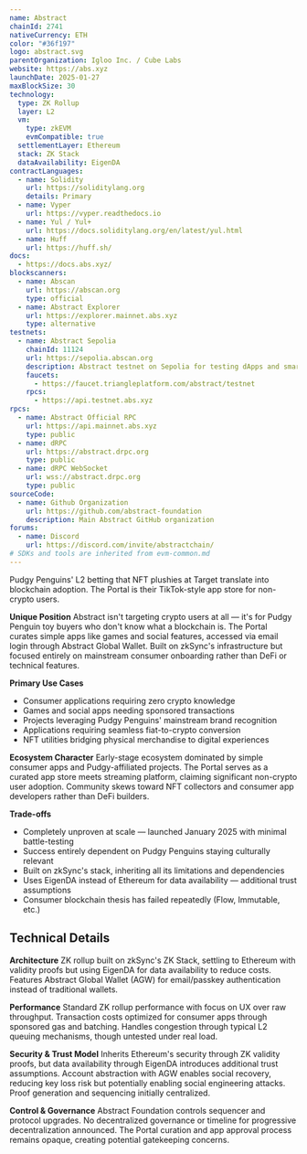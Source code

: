 ```yaml
---
name: Abstract
chainId: 2741
nativeCurrency: ETH
color: "#36f197"
logo: abstract.svg
parentOrganization: Igloo Inc. / Cube Labs
website: https://abs.xyz
launchDate: 2025-01-27
maxBlockSize: 30
technology:
  type: ZK Rollup
  layer: L2
  vm:
    type: zkEVM
    evmCompatible: true
  settlementLayer: Ethereum
  stack: ZK Stack
  dataAvailability: EigenDA
contractLanguages:
  - name: Solidity
    url: https://soliditylang.org
    details: Primary
  - name: Vyper
    url: https://vyper.readthedocs.io
  - name: Yul / Yul+
    url: https://docs.soliditylang.org/en/latest/yul.html
  - name: Huff
    url: https://huff.sh/
docs:
  - https://docs.abs.xyz/
blockscanners:
  - name: Abscan
    url: https://abscan.org
    type: official
  - name: Abstract Explorer
    url: https://explorer.mainnet.abs.xyz
    type: alternative
testnets:
  - name: Abstract Sepolia
    chainId: 11124
    url: https://sepolia.abscan.org
    description: Abstract testnet on Sepolia for testing dApps and smart contracts.
    faucets:
      - https://faucet.triangleplatform.com/abstract/testnet
    rpcs:
      - https://api.testnet.abs.xyz
rpcs:
  - name: Abstract Official RPC
    url: https://api.mainnet.abs.xyz
    type: public
  - name: dRPC
    url: https://abstract.drpc.org
    type: public
  - name: dRPC WebSocket
    url: wss://abstract.drpc.org
    type: public
sourceCode:
  - name: Github Organization
    url: https://github.com/abstract-foundation
    description: Main Abstract GitHub organization
forums:
  - name: Discord
    url: https://discord.com/invite/abstractchain/
# SDKs and tools are inherited from evm-common.md
---
```


Pudgy Penguins' L2 betting that NFT plushies at Target translate into blockchain adoption. The Portal is their TikTok-style app store for non-crypto users.

**Unique Position**
Abstract isn't targeting crypto users at all — it's for Pudgy Penguin toy buyers who don't know what a blockchain is. The Portal curates simple apps like games and social features, accessed via email login through Abstract Global Wallet. Built on zkSync's infrastructure but focused entirely on mainstream consumer onboarding rather than DeFi or technical features.

**Primary Use Cases**

- Consumer applications requiring zero crypto knowledge
- Games and social apps needing sponsored transactions
- Projects leveraging Pudgy Penguins' mainstream brand recognition
- Applications requiring seamless fiat-to-crypto conversion
- NFT utilities bridging physical merchandise to digital experiences

**Ecosystem Character**
Early-stage ecosystem dominated by simple consumer apps and Pudgy-affiliated projects. The Portal serves as a curated app store meets streaming platform, claiming significant non-crypto user adoption. Community skews toward NFT collectors and consumer app developers rather than DeFi builders.

**Trade-offs**

- Completely unproven at scale — launched January 2025 with minimal battle-testing
- Success entirely dependent on Pudgy Penguins staying culturally relevant
- Built on zkSync's stack, inheriting all its limitations and dependencies
- Uses EigenDA instead of Ethereum for data availability — additional trust assumptions
- Consumer blockchain thesis has failed repeatedly (Flow, Immutable, etc.)

## Technical Details

**Architecture**
ZK rollup built on zkSync's ZK Stack, settling to Ethereum with validity proofs but using EigenDA for data availability to reduce costs. Features Abstract Global Wallet (AGW) for email/passkey authentication instead of traditional wallets.

**Performance**
Standard ZK rollup performance with focus on UX over raw throughput. Transaction costs optimized for consumer apps through sponsored gas and batching. Handles congestion through typical L2 queuing mechanisms, though untested under real load.

**Security & Trust Model**
Inherits Ethereum's security through ZK validity proofs, but data availability through EigenDA introduces additional trust assumptions. Account abstraction with AGW enables social recovery, reducing key loss risk but potentially enabling social engineering attacks. Proof generation and sequencing initially centralized.

**Control & Governance**
Abstract Foundation controls sequencer and protocol upgrades. No decentralized governance or timeline for progressive decentralization announced. The Portal curation and app approval process remains opaque, creating potential gatekeeping concerns.
